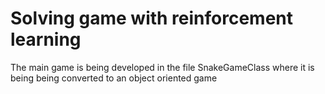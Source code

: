 # Solving game with reinforcement learning



The main game is being developed in the file SnakeGameClass where it is being being converted to an object oriented game